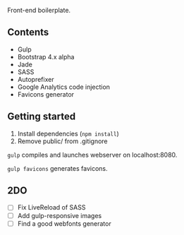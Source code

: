 Front-end boilerplate.

## Contents ##

* Gulp
* Bootstrap 4.x alpha
* Jade
* SASS
* Autoprefixer
* Google Analytics code injection
* Favicons generator

## Getting started ##

1. Install dependencies (`npm install`)
1. Remove public/ from .gitignore

`gulp` compiles and launches webserver on localhost:8080.

`gulp favicons` generates favicons.

## 2DO ##

- [ ] Fix LiveReload of SASS
- [ ] Add gulp-responsive images
- [ ] Find a good webfonts generator